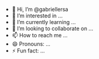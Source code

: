 - 👋 Hi, I’m @gabriellersa
- 👀 I’m interested in ...
- 🌱 I’m currently learning ...
- 💞️ I’m looking to collaborate on ...
- 📫 How to reach me ...
- 😄 Pronouns: ...
- ⚡ Fun fact: ...

<!---
gabriellersa/gabriellersa is a ✨ special ✨ repository because its `README.md` (this file) appears on your GitHub profile.
You can click the Preview link to take a look at your changes.
--->
